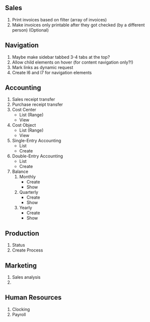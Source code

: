## Sales
1. Print invoices based on filter (array of invoices)
2. Make invoices only printable after they got checked (by a different person) (Optional)

## Navigation
1. Maybe make sidebar tabbed 3-4 tabs at the top?
2. Allow child elements on hover (for content navigation only?!)
3. Mark links as dynamic request
4. Create l6 and l7 for navigation elements

## Accounting
1. Sales receipt transfer
2. Purchase receipt transfer
3. Cost Center
    * List (Range)
    * View
4. Cost Object
    * List (Range)
    * View
5. Single-Entry Accounting
    * List
    * Create
6. Double-Entry Accounting
    * List
    * Create
7. Balance
    1. Monthly
        * Create
        * Show
    2. Quarterly
        * Create
        * Show
    3. Yearly
        * Create
        * Show

## Production
1. Status
2. Create Process

## Marketing
1. Sales analysis
2. 

## Human Resources
1. Clocking
2. Payroll
